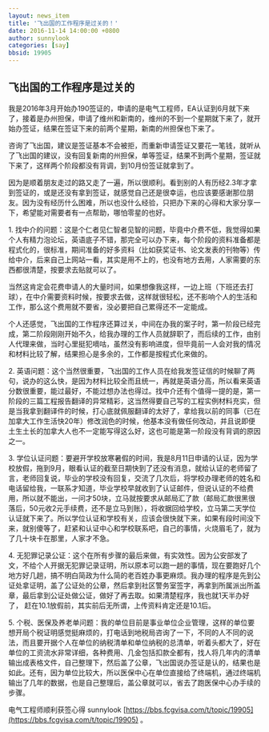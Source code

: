 ```yaml
---
layout: news_item
title: '飞出国的工作程序是过关的！'
date: 2016-11-14 14:00:00 +0800
author: sunnylook
categories: [say]
bbsid: 19905
---
```


## 飞出国的工作程序是过关的

我是2016年3月开始办190签证的，申请的是电气工程师，EA认证到6月就下来了，接着是办州担保，申请了维州和新南的，维州的不到一个星期就下来了，就开始办签证，结果在签证下来的前两个星期，新南的州担保也下来了。

咨询了飞出国，建议是签证基本不会被拒，而重新申请签证又要花一笔钱，就听从了飞出国的建议，没有回复新南的州担保，单等签证，结果不到两个星期，签证就下来了，这样两个阶段都没有背调，到10月份签证就拿到了。

因为是顺着朋友走过的路又走了一遍，所以很顺利。看到别的人有历经2.3年才拿到签证的，或是还没有拿到签证，就感觉自己还是很幸运，也应该要感谢那位朋友。因为没有经历什么困难，所以也没什么经验，只把办下来的心得和大家分享一下，希望能对需要者有一点帮助，哪怕零星的也好。

1\. 找中介的问题：这是个仁者见仁智者见智的问题，毕竟中介费不低，我觉得如果个人有精力泡论坛，英语底子不错，那完全可以办下来，每个阶段的资料准备都是程式化的，很标准，期间准备的好多资料（比如获奖证书、论文发表的刊物等）传给中介，后来自己上网站一看，其实是用不上的，也没有地方去用，人家需要的东西都很清楚，按要求去贴就可以了。

当然这肯定会花费申请人的大量时间，如果想像我这样，一边上班（下班还去打球），在中介需要资料时候，按要求去做，这样就很轻松，还不影响个人的生活和工作，那么这个费用就不要省，没必要把自己累得还不一定能成。

个人还感觉，飞出国的工作程序还算过关，中间在办我的案子时，第一阶段已经完成，第二阶段刚刚开始不久，给我办理的工作人员就辞职了，而后续的工作，由别人代理来做，当时心里挺犯嘀咕，虽然没有影响进度，但毕竟前一人会对我的情况和材料比较了解，结果担心是多余的，工作都是按程式化来做的。

2\. 英语问题：这个当然很重要，飞出国的工作人员在给我发签证信的时候聊了两句，说办的这么快，是因为材料比较全而且统一，再就是英语分高，所以看来英语分数很重要，能过最好，不能过想办法也得过。找中介还有个值得一提的是，第一阶段的三篇工程报告翻译的异常精彩，这当然得要自己写的工程实例材料充实，但是当我拿到翻译件的时候，打心底就佩服翻译的太好了，拿给我以前的同事（已在加拿大工作生活快20年）修改润色的时候，他基本没有做任何改动，并且说即便土生土长的加拿大人也不一定能写得这么好，这也可能是第一阶段没有背调的原因之一。

3\. 学位认证问题：要避开学校放寒暑假的时间，我是8月11日申请的认证，因为学校放假，拖到9月，眼看认证的截至日期快到了还没有消息，就给认证的老师留了言，老师回复说，毕业的学校没有回复，交流了几次后，将学校办理老师的姓名和电话留给我，一联系才知道，毕业学校早就收到了认证邮件，但说认证的不给费用，所以就不能出，一问才50块，立马就按要求从邮局汇了款（邮局汇款很黑很落后，50元收2元手续费，还不是立马到账），将收据回给学校，立马第二天学位认证就下来了。所以学位认证和学校有关，应该会很快就下来，如果有段时间没下来，就别傻等了，赶紧和认证中心和学校联系吧，自己的事情，火烧眉毛了，就为了几十块卡在那里，人家才不急。

4\. 无犯罪记录公证：这个在所有步骤的最后来做，有实效性。因为公安部发了文，不给个人开据无犯罪记录证明，所以原本可以跑一趟的事情，现在要跑好几个地方好几趟，搞不明白简政为什么简的老百姓办事更麻烦。我办理的程序是先到公证处拿证明，盖了公证处的公章，然后拿到社区警务室签字，再拿到所属派出所盖章，最后拿到公证处做公证，做好了再去取。如果清楚程序，我也就1天半办好了， 赶在10.1放假前，其实前后无所谓，上传资料肯定还是10.1后。

5\. 个税、医保及养老单问题：我的单位目前是事业单位企业管理，这样的单位要想开局个税证明感觉挺麻烦的，打电话到地税局咨询了一下，不同的人不同的说法，而且要开据个人在单位的纳税清单和单位纳税的总清单，听着头都大了，好在单位的工资流水非常详细，各种费用、几金包括扣款全都有，找人将几年内的清单输出成表格文件，自己整理下，然后盖了公章，飞出国说办签证是认的，结果也是如此。还有，因为单位比较大，所以医保中心在单位直接给了终端机，通过终端机输出了几年的数据，也是自己整理后，盖公章就可以，省去了跑医保中心办手续的步骤。

电气工程师顺利获签心得 sunnylook [https://bbs.fcgvisa.com/t/topic/19905](https://bbs.fcgvisa.com/t/topic/19905) 。